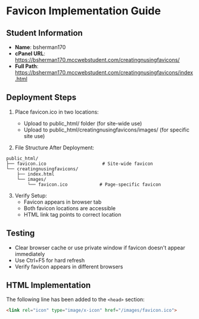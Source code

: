 # Favicon Implementation Guide

## Student Information
- **Name**: bsherman170
- **cPanel URL**: https://bsherman170.mccwebstudent.com/creatingnusingfavicons/
- **Full Path**: https://bsherman170.mccwebstudent.com/creatingnusingfavicons/index.html

## Deployment Steps

1. Place favicon.ico in two locations:
   - Upload to public_html/ folder (for site-wide use)
   - Upload to public_html/creatingnusingfavicons/images/ (for specific site use)

2. File Structure After Deployment:
```
public_html/
├── favicon.ico                     # Site-wide favicon
└── creatingnusingfavicons/
    ├── index.html
    └── images/
        └── favicon.ico            # Page-specific favicon
```

3. Verify Setup:
   - Favicon appears in browser tab
   - Both favicon locations are accessible
   - HTML link tag points to correct location

## Testing
- Clear browser cache or use private window if favicon doesn't appear immediately
- Use Ctrl+F5 for hard refresh
- Verify favicon appears in different browsers

## HTML Implementation
The following line has been added to the `<head>` section:
```html
<link rel="icon" type="image/x-icon" href="/images/favicon.ico">
```